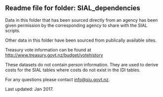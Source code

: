 ## Readme file for folder: SIAL_dependencies

Data in this folder that has been sourced directly from an agency has been given permission by the corresponding agency to share with the SIAL scripts.

Other data in this folder have been sourced from publically available sites.

Treasury vote information can be found at
http://www.treasury.govt.nz/budget/votehistory

These datasets do not contain person information. They are used to derive costs for the SIAL tables where costs do not exist in the IDI tables.

For any questions please contact info@siu.govt.nz.

Last updated: Jan 2017.
